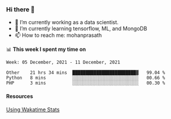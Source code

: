 ### Hi there 👋

- 🔭 I’m currently working as a data scientist.
- 🌱 I’m currently learning tensorflow, ML, and MongoDB
- 📫 How to reach me: mohanprasath

📊 **This week I spent my time on**
<!--START_SECTION:waka-->
```text
Week: 05 December, 2021 - 11 December, 2021

Other    21 hrs 34 mins  ████████████████████████▓   99.04 % 
Python   8 mins          ░░░░░░░░░░░░░░░░░░░░░░░░░   00.66 % 
PHP      3 mins          ░░░░░░░░░░░░░░░░░░░░░░░░░   00.30 % 
```
<!--END_SECTION:waka-->

#### Resources
[Using Wakatime Stats](https://github.com/marketplace/actions/waka-readme)
